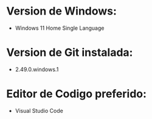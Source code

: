# Version de Windows:
- Windows 11 Home Single Language
# Version de Git instalada:
- 2.49.0.windows.1
# Editor de Codigo preferido:
- Visual Studio Code